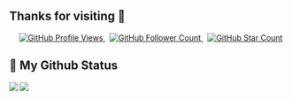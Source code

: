 ## Thanks for visiting 🙌
<p align="center">
    <span>&nbsp;</span>
    <a href="https://github.com/imai0x/imai0x">
        <img src="https://pageview.vercel.app/?github_user=imai0x" alt="GitHub Profile Views" />
    </a>
    <span>&nbsp;</span>
    <a href="https://github.com/imai0x?tab=followers">
        <img src="https://img.shields.io/github/followers/imai0x?label=follow&style=flat&color=yellowgreen&logo=github" alt="GitHub Follower Count" />
    </a>
    <span>&nbsp;</span>
    <a href="https://github.com/imai0x?tab=stars">
        <img src="https://img.shields.io/github/stars/imai0x?style=flat&color=yellowgreen&logo=github" alt="GitHub Star Count" />
    </a>
</p>

## 🏅 My Github Status

<div>
    <a href="https://github-readme-stats.vercel.app/api?username=imai0x&show_icons=true&theme=tokyonight">
        <img align="left" src="https://github-readme-stats.vercel.app/api?username=imai0x&show_icons=true&theme=tokyonight" />
    </a>
    <a href="https://github-readme-stats.vercel.app/api/top-langs/?username=imai0x&theme=tokyonight">
        <img align="left" src="https://github-readme-stats.vercel.app/api/top-langs/?username=imai0x&theme=tokyonight" />
    </a>
</div>

<!---

- 👋 Hi, I’m Ryosuke Imai
- 👀 I’m interested in ...
- 🌱 I’m currently learning ...
- 💞️ I’m looking to collaborate on ...
- 📫 How to reach me ...

williaman006/williaman006 is a ✨ special ✨ repository because its `README.md` (this file) appears on your GitHub profile.
You can click the Preview link to take a look at your changes.
--->
